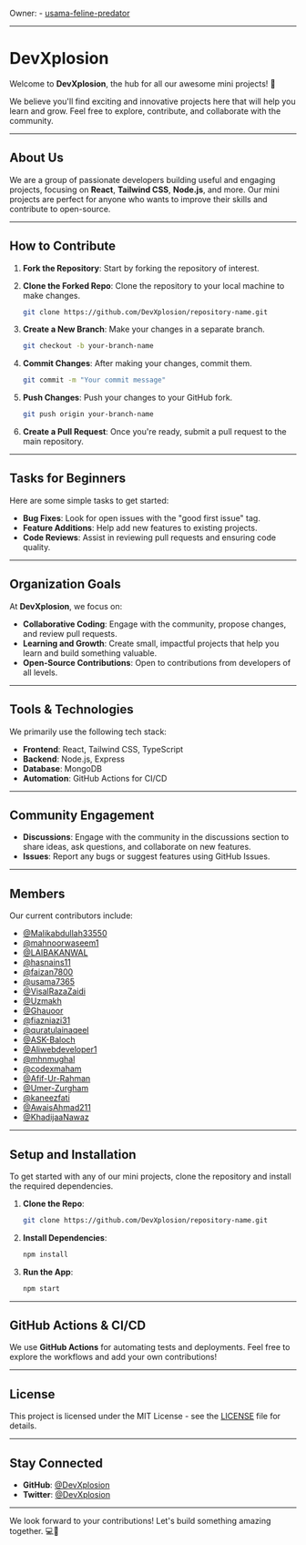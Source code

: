 Owner: - [usama-feline-predator](https://github.com/usama7365)

---

# DevXplosion

Welcome to **DevXplosion**, the hub for all our awesome mini projects! 🚀

We believe you'll find exciting and innovative projects here that will help you learn and grow. Feel free to explore, contribute, and collaborate with the community.

---

## About Us
We are a group of passionate developers building useful and engaging projects, focusing on **React**, **Tailwind CSS**, **Node.js**, and more. Our mini projects are perfect for anyone who wants to improve their skills and contribute to open-source.

---

## How to Contribute
1. **Fork the Repository**: Start by forking the repository of interest.

2. **Clone the Forked Repo**: Clone the repository to your local machine to make changes.
   ```bash
   git clone https://github.com/DevXplosion/repository-name.git
   ```
3. **Create a New Branch**: Make your changes in a separate branch.
   ```bash
   git checkout -b your-branch-name
   ```
4. **Commit Changes**: After making your changes, commit them.
   ```bash
   git commit -m "Your commit message"
   ```
5. **Push Changes**: Push your changes to your GitHub fork.
   ```bash
   git push origin your-branch-name
   ```
6. **Create a Pull Request**: Once you're ready, submit a pull request to the main repository.

---

## Tasks for Beginners

Here are some simple tasks to get started:
- **Bug Fixes**: Look for open issues with the "good first issue" tag.
- **Feature Additions**: Help add new features to existing projects.
- **Code Reviews**: Assist in reviewing pull requests and ensuring code quality.

---

## Organization Goals

At **DevXplosion**, we focus on:
- **Collaborative Coding**: Engage with the community, propose changes, and review pull requests.
- **Learning and Growth**: Create small, impactful projects that help you learn and build something valuable.
- **Open-Source Contributions**: Open to contributions from developers of all levels.

---

## Tools & Technologies
We primarily use the following tech stack:
- **Frontend**: React, Tailwind CSS, TypeScript
- **Backend**: Node.js, Express
- **Database**: MongoDB
- **Automation**: GitHub Actions for CI/CD

---

## Community Engagement

- **Discussions**: Engage with the community in the discussions section to share ideas, ask questions, and collaborate on new features.
- **Issues**: Report any bugs or suggest features using GitHub Issues.

---

## Members
Our current contributors include:
- [@Malikabdullah33550](https://github.com/Malikabdullah33550)
- [@mahnoorwaseem1](https://github.com/mahnoorwaseem1)
- [@LAIBAKANWAL](https://github.com/LAIBAKANWAL)
- [@hasnains11](https://github.com/hasnains11)
- [@faizan7800](https://github.com/faizan7800)
- [@usama7365](https://github.com/usama7365)
- [@VisalRazaZaidi](https://github.com/VisalRazaZaidi)
- [@Uzmakh](https://github.com/Uzmakh)
- [@Ghauoor](https://github.com/Ghauoor)
- [@fiazniazi31](https://github.com/fiazniazi31)
- [@quratulainaqeel](https://github.com/quratulainaqeel)
- [@ASK-Baloch](https://github.com/ASK-Baloch)
- [@Aliwebdeveloper1](https://github.com/Aliwebdeveloper1)
- [@mhnmughal](https://github.com/mhnmughal)
- [@codexmaham](https://github.com/codexmaham)
- [@Afif-Ur-Rahman](https://github.com/Afif-Ur-Rahman)
- [@Umer-Zurgham](https://github.com/Umer-Zurgham)
- [@kaneezfati](https://github.com/kaneezfati)
- [@AwaisAhmad211](https://github.com/AwaisAhmad211)
- [@KhadijaaNawaz](https://github.com/KhadijaaNawaz)

---

## Setup and Installation

To get started with any of our mini projects, clone the repository and install the required dependencies.

1. **Clone the Repo**:
   ```bash
   git clone https://github.com/DevXplosion/repository-name.git
   ```
2. **Install Dependencies**:
   ```bash
   npm install
   ```
3. **Run the App**:
   ```bash
   npm start
   ```

---

## GitHub Actions & CI/CD

We use **GitHub Actions** for automating tests and deployments. Feel free to explore the workflows and add your own contributions!

---

## License

This project is licensed under the MIT License - see the [LICENSE](LICENSE) file for details.

---

## Stay Connected

- **GitHub**: [@DevXplosion](https://github.com/DevXplosion)
- **Twitter**: [@DevXplosion](https://twitter.com/DevXplosion)

---

We look forward to your contributions! Let's build something amazing together. 💻🚀
